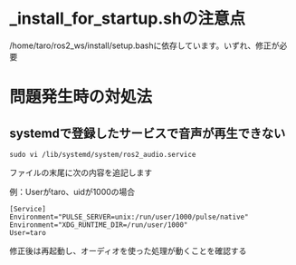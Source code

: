 # _install_for_startup.shの注意点
/home/taro/ros2_ws/install/setup.bashに依存しています。いずれ、修正が必要

# 問題発生時の対処法
## systemdで登録したサービスで音声が再生できない
```sudo vi /lib/systemd/system/ros2_audio.service
```ファイルの末尾に次の内容を追記します

例：Userがtaro、uidが1000の場合
```[Service]
Environment="PULSE_SERVER=unix:/run/user/1000/pulse/native"
Environment="XDG_RUNTIME_DIR=/run/user/1000"
User=taro
```
修正後は再起動し、オーディオを使った処理が動くことを確認する
